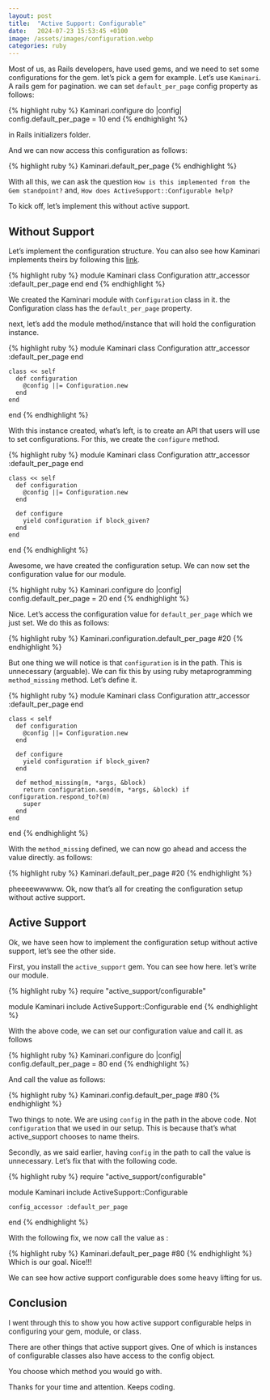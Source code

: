 ```yaml
---
layout: post
title:  "Active Support: Configurable"
date:   2024-07-23 15:53:45 +0100
image: /assets/images/configuration.webp
categories: ruby
---
```


Most of us, as Rails developers, have used gems, and we need to set some configurations for the gem. let’s pick a gem for example. Let’s use `Kaminari`. A rails gem for pagination. we can set `default_per_page` config property as follows:

{% highlight ruby %}
 Kaminari.configure do |config|
  config.default_per_page = 10
 end
{% endhighlight %}

in Rails initializers folder.

And we can now access this configuration as follows:

{% highlight ruby %}
  Kaminari.default_per_page
{% endhighlight %}

With all this, we can ask the question `How is this implemented from the Gem standpoint?` and, `How does ActiveSupport::Configurable help?`

To kick off, let’s implement this without active support.

## Without Support
Let’s implement the configuration structure. You can also see how Kaminari implements theirs by following this <a href="https://github.com/kaminari/kaminari/blob/master/kaminari-core/lib/kaminari/config.rb">link</a>.

{% highlight ruby %}
  module Kaminari
    class Configuration
      attr_accessor :default_per_page
    end
  end
{% endhighlight %}

We created the Kaminari module with `Configuration` class in it. the Configuration class has the `default_per_page` property.

next, let’s add the module method/instance that will hold the configuration instance.

{% highlight ruby %}
  module Kaminari
    class Configuration
        attr_accessor :default_per_page
    end

    class << self
      def configuration
        @config ||= Configuration.new
      end
    end
  end
{% endhighlight %}

With this instance created, what’s left, is to create an API that users will use to set configurations. For this, we create the `configure` method.

{% highlight ruby %}
  module Kaminari
    class Configuration
        attr_accessor :default_per_page
    end
    
    class << self
      def configuration
        @config ||= Configuration.new
      end

      def configure
        yield configuration if block_given?
      end
    end
  end
{% endhighlight %}

Awesome, we have created the configuration setup. We can now set the configuration value for our module.

{% highlight ruby %}
  Kaminari.configure do |config|
    config.default_per_page = 20
  end
{% endhighlight %}

Nice. Let’s access the configuration value for `default_per_page` which we just set. We do this as follows:

{% highlight ruby %}
  Kaminari.configuration.default_per_page   #20
{% endhighlight %}

But one thing we will notice is that `configuration` is in the path. This is unnecessary (arguable). We can fix this by using ruby metaprogramming `method_missing` method. Let’s define it.

{% highlight ruby %}
  module Kaminari
    class Configuration
        attr_accessor :default_per_page
    end
    
    class < self
      def configuration
        @config ||= Configuration.new
      end

      def configure
        yield configuration if block_given?
      end

      def method_missing(m, *args, &block)
        return configuration.send(m, *args, &block) if configuration.respond_to?(m)
        super
      end  
    end
  end
{% endhighlight %}

With the `method_missing` defined, we can now go ahead and access the value directly. as follows:

{% highlight ruby %}
  Kaminari.default_per_page    #20
{% endhighlight %}

pheeeewwwww. Ok, now that’s all for creating the configuration setup without active support.


## Active Support

Ok, we have seen how to implement the configuration setup without active support, let’s see the other side.

First, you install the `active_support` gem. You can see how here. let’s write our module.


{% highlight ruby %}
  require "active_support/configurable"

  module Kaminari
    include ActiveSupport::Configurable
  end
{% endhighlight %}

With the above code, we can set our configuration value and call it. as follows

{% highlight ruby %}
  Kaminari.configure do |config|
    config.default_per_page = 80
  end
{% endhighlight %}

And call the value as follows:

{% highlight ruby %}
  Kaminari.config.default_per_page     #80
{% endhighlight %}

Two things to note. We are using `config` in the path in the above code. Not `configuration` that we used in our setup. This is because that’s what active_support chooses to name theirs.

Secondly, as we said earlier, having `config` in the path to call the value is unnecessary. Let’s fix that with the following code.

{% highlight ruby %}
  require "active_support/configurable"

  module Kaminari
    include ActiveSupport::Configurable
    
    config_accessor :default_per_page
  end
{% endhighlight %}


With the following fix, we now call the value as :

{% highlight ruby %}
  Kaminari.default_per_page        #80
{% endhighlight %}
Which is our goal. Nice!!!

We can see how active support configurable does some heavy lifting for us.

## Conclusion

I went through this to show you how active support configurable helps in configuring your gem, module, or class.

There are other things that active support gives. One of which is instances of configurable classes also have access to the config object.

You choose which method you would go with.

Thanks for your time and attention. Keeps coding.
